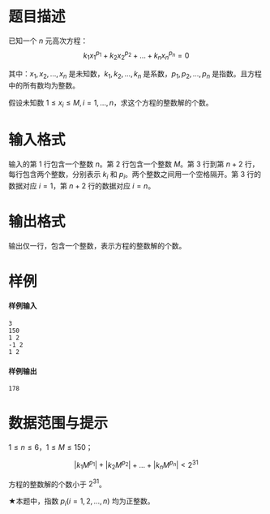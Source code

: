 
# 题目描述

已知一个 $n$ 元高次方程：
$$
k_1x_1^{p_1}+k_2x_2^{p_2}+\ldots+k_nx_n^{p_n}=0
$$

其中：$x_1,x_2,\ldots,x_n$ 是未知数，$k_1,k_2,\ldots,k_n$ 是系数，$p_1,p_2,\ldots,p_n$ 是指数。且方程中的所有数均为整数。

假设未知数 $1\le x_i\le M,i=1,\ldots,n$，求这个方程的整数解的个数。


# 输入格式

输入的第 $1$ 行包含一个整数 $n$。第 $2$ 行包含一个整数 $M$。第 $3$ 行到第 $n+2$ 行，每行包含两个整数，分别表示 $k_i$ 和 $p_i$。两个整数之间用一个空格隔开。第 $3$ 行的数据对应 $i=1$，第 $n+2$ 行的数据对应 $i=n$。

# 输出格式

输出仅一行，包含一个整数，表示方程的整数解的个数。

# 样例

#### 样例输入
```plain
3
150
1 2
-1 2
1 2
```

#### 样例输出
```plain
178
```


# 数据范围与提示

$1\le n\le 6$，$1\le M\le 150$；

$$
|k_1M^{p_1}|+|k_2M^{p_2}|+\ldots+|k_nM^{p_n}|<2^{31}
$$

方程的整数解的个数小于 $2^{31}$。

★本题中，指数 $p_i(i=1,2,\ldots,n)$ 均为正整数。



